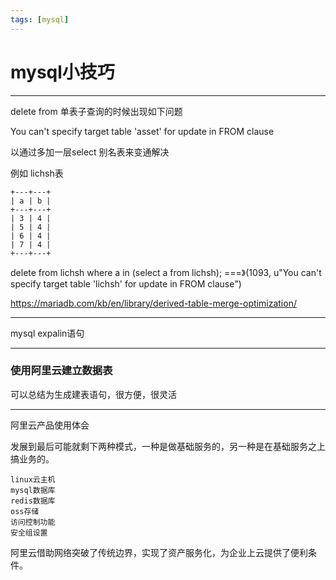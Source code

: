 ```yaml
---
tags: [mysql]
---
```

# mysql小技巧
---

delete from 单表子查询的时候出现如下问题

You can't specify target table 'asset' for update in FROM clause

以通过多加一层select 别名表来变通解决

例如
lichsh表
```
+---+---+
| a | b |
+---+---+
| 3 | 4 |
| 5 | 4 |
| 6 | 4 |
| 7 | 4 |
+---+---+
```

delete from lichsh where a in (select a from lichsh);  ===》(1093, u"You can't specify target table 'lichsh' for update in FROM clause")


https://mariadb.com/kb/en/library/derived-table-merge-optimization/

---

mysql expalin语句

---
### 使用阿里云建立数据表
可以总结为生成建表语句，很方便，很灵活

---
阿里云产品使用体会

发展到最后可能就剩下两种模式，一种是做基础服务的，另一种是在基础服务之上搞业务的。

```
linux云主机
mysql数据库
redis数据库
oss存储
访问控制功能
安全组设置
```
阿里云借助网络突破了传统边界，实现了资产服务化，为企业上云提供了便利条件。
